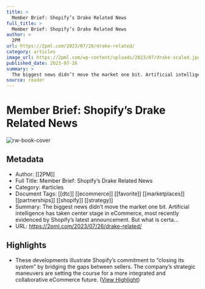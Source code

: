 ```yaml
---
title: >
  Member Brief: Shopify’s Drake Related News
full_title: >
  Member Brief: Shopify’s Drake Related News
author: >
  2PM
url: https://2pml.com/2023/07/26/drake-related/
category: articles
image_url: https://2pml.com/wp-content/uploads/2023/07/drake-scaled.jpg
published_date: 2023-07-26
summary: >
  The biggest news didn’t move the market one bit. Artificial intelligence has taken center stage in eCommerce, most recently evidenced by Shopify’s latest announcement. But what is certa…
source: reader
---
```

# Member Brief: Shopify’s Drake Related News

![rw-book-cover](https://2pml.com/wp-content/uploads/2023/07/drake-scaled.jpg)

## Metadata
- Author: [[2PM]]
- Full Title: Member Brief: Shopify’s Drake Related News
- Category: #articles
- Document Tags: [[dtc]] [[ecommerce]] [[favorite]] [[marketplaces]] [[partnerships]] [[shopify]] [[strategy]] 
- Summary: The biggest news didn’t move the market one bit. Artificial intelligence has taken center stage in eCommerce, most recently evidenced by Shopify’s latest announcement. But what is certa…
- URL: https://2pml.com/2023/07/26/drake-related/

## Highlights
- These developments illustrate Shopify’s commitment to “closing its system” by bridging the gaps between sellers. The company’s strategic maneuvers are setting the course for a more integrated and collaborative eCommerce future. ([View Highlight](https://read.readwise.io/read/01h83zd7zp3n33qfcav96pvfja))


